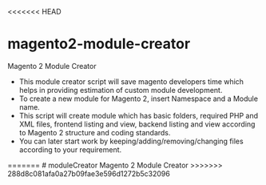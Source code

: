 <<<<<<< HEAD
# magento2-module-creator
Magento 2 Module Creator

<ul>
<li>This module creator script will save magento developers time which helps in providing estimation of custom module development.</li>
<li>To create a new module for Magento 2, insert Namespace and a Module name.</li>
<li>This script will create module which has basic folders, required PHP and XML files, frontend listing and view, backend listing and view according to Magento 2 structure and coding standards.</li>
<li>You can later start work by keeping/adding/removing/changing files according to your requirement.</li>
</ul>
=======
# moduleCreator
Magento 2 Module Creator
>>>>>>> 288d8c081afa0a27b09fae3e596d1272b5c32096

